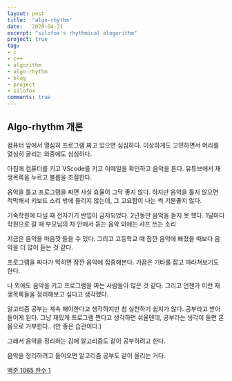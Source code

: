 ```yaml
---
layout: post
title:  "algo-rhythm"
date:   2020-04-21
excerpt: "silofox's rhythmical alogorithm"
project: true
tag:
- c
- c++
- algorithm
- algo-rhythm
- blog
- project
- silofox
comments: true
---
```


## Algo-rhythm 개론

컴퓨터 앞에서 열심히 프로그램 짜고 있으면 심심하다. 이상하게도 고민하면서 머리를 열심히 굴리는 와중에도 심심하다.

아침에 컴퓨터를 키고 VScode를 키고 이메일을 확인하고 음악을 튼다. 유튜브에서 재생목록을 누르고 볼륨을 조절한다.

음악을 틀고 프로그램을 짜면 사실 효율이 그닥 좋지 않다. 하지만 음악을 틀지 않으면 적막해서 키보드 소리 밖에 들리지 않는데, 그 고요함이 나는 썩 기분좋지 않다.

기숙학원에 다닐 때 전자기기 반입이 금지되었다.  2년동안 음악을 듣지 못 했다. 1달마다 학원으로 갈 때 부모님의 차 안에서 듣는 음악 외에는 샤프 쓰는 소리

지금은 음악을 마음껏 들을 수 있다. 그리고 고등학교 때 잠깐 음악에 빠졌을 때보다 음악을 더 많이 듣는 것 같다.

프로그램을 짜다가 막히면 잠깐 음악에 집중해본다. 가끔은 기타를 잡고 따라쳐보기도 한다.

나 외에도 음악을 키고 프로그램을 짜는 사람들이 많은 것 같다. 그리고 언젠가 이런 재생목록들을 정리해보고 싶다고 생각했다.

알고리즘 공부는 계속 해야한다고 생각하지만 참 실천하기 쉽지가 않다. 공부라고 받아들이게 된다.
그냥 재밌게 프로그램 짠다고 생각하면 쉬울텐데, 공부라는 생각이 들면 온 몸으로 거부한다.. (안 좋은 습관이다.)

그래서 음악을 정리하는 김에 알고리즘도 같이 공부하려고 한다.

음악을 정리하려고 들어오면 알고리즘 공부도 같이 올리는 거다.

[백준 1065 한수 1](https://silofox.github.io//algorhythm-baekjoon-1065-1/)